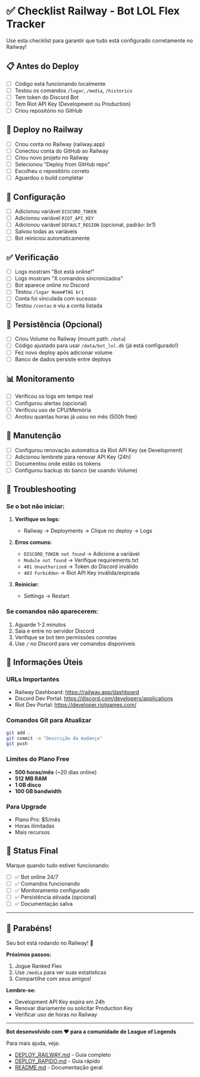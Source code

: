 # ✅ Checklist Railway - Bot LOL Flex Tracker

Use esta checklist para garantir que tudo está configurado corretamente no Railway!

## 📋 Antes do Deploy

- [ ] Código está funcionando localmente
- [ ] Testou os comandos `/logar`, `/media`, `/historico`
- [ ] Tem token do Discord Bot
- [ ] Tem Riot API Key (Development ou Production)
- [ ] Criou repositório no GitHub

## 🚀 Deploy no Railway

- [ ] Criou conta no Railway (railway.app)
- [ ] Conectou conta do GitHub ao Railway
- [ ] Criou novo projeto no Railway
- [ ] Selecionou "Deploy from GitHub repo"
- [ ] Escolheu o repositório correto
- [ ] Aguardou o build completar

## 🔧 Configuração

- [ ] Adicionou variável `DISCORD_TOKEN`
- [ ] Adicionou variável `RIOT_API_KEY`
- [ ] Adicionou variável `DEFAULT_REGION` (opcional, padrão: br1)
- [ ] Salvou todas as variáveis
- [ ] Bot reiniciou automaticamente

## ✅ Verificação

- [ ] Logs mostram "Bot está online!"
- [ ] Logs mostram "X comandos sincronizados"
- [ ] Bot aparece online no Discord
- [ ] Testou `/logar Nome#TAG br1`
- [ ] Conta foi vinculada com sucesso
- [ ] Testou `/contas` e viu a conta listada

## 💾 Persistência (Opcional)

- [ ] Criou Volume no Railway (mount path: `/data`)
- [ ] Código ajustado para usar `/data/bot_lol.db` (já está configurado!)
- [ ] Fez novo deploy após adicionar volume
- [ ] Banco de dados persiste entre deploys

## 📊 Monitoramento

- [ ] Verificou os logs em tempo real
- [ ] Configurou alertas (opcional)
- [ ] Verificou uso de CPU/Memória
- [ ] Anotou quantas horas já usou no mês (500h free)

## 🔄 Manutenção

- [ ] Configurou renovação automática da Riot API Key (se Development)
- [ ] Adicionou lembrete para renovar API Key (24h)
- [ ] Documentou onde estão os tokens
- [ ] Configurou backup do banco (se usando Volume)

## 🐛 Troubleshooting

### Se o bot não iniciar:

1. **Verifique os logs:**

   - Railway → Deployments → Clique no deploy → Logs

2. **Erros comuns:**

   - `DISCORD_TOKEN not found` → Adicione a variável
   - `Module not found` → Verifique requirements.txt
   - `401 Unauthorized` → Token do Discord inválido
   - `403 Forbidden` → Riot API Key inválida/expirada

3. **Reiniciar:**
   - Settings → Restart

### Se comandos não aparecerem:

1. Aguarde 1-2 minutos
2. Saia e entre no servidor Discord
3. Verifique se bot tem permissões corretas
4. Use `/` no Discord para ver comandos disponíveis

## 📝 Informações Úteis

### URLs Importantes

- Railway Dashboard: https://railway.app/dashboard
- Discord Dev Portal: https://discord.com/developers/applications
- Riot Dev Portal: https://developer.riotgames.com/

### Comandos Git para Atualizar

```bash
git add .
git commit -m "Descrição da mudança"
git push
```

### Limites do Plano Free

- **500 horas/mês** (~20 dias online)
- **512 MB RAM**
- **1 GB disco**
- **100 GB bandwidth**

### Para Upgrade

- Plano Pro: $5/mês
- Horas ilimitadas
- Mais recursos

## 🎯 Status Final

Marque quando tudo estiver funcionando:

- [ ] ✅ Bot online 24/7
- [ ] ✅ Comandos funcionando
- [ ] ✅ Monitoramento configurado
- [ ] ✅ Persistência ativada (opcional)
- [ ] ✅ Documentação salva

---

## 🎉 Parabéns!

Seu bot está rodando no Railway! 🚂

**Próximos passos:**

1. Jogue Ranked Flex
2. Use `/media` para ver suas estatísticas
3. Compartilhe com seus amigos!

**Lembre-se:**

- Development API Key expira em 24h
- Renovar diariamente ou solicitar Production Key
- Verificar uso de horas no Railway

---

**Bot desenvolvido com ❤️ para a comunidade de League of Legends**

Para mais ajuda, veja:

- [DEPLOY_RAILWAY.md](DEPLOY_RAILWAY.md) - Guia completo
- [DEPLOY_RAPIDO.md](DEPLOY_RAPIDO.md) - Guia rápido
- [README.md](README.md) - Documentação geral

